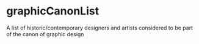 # graphicCanonList
A list of historic/contemporary designers and artists considered to be part of the canon of graphic design

